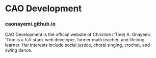 # CAO Development
### caonayemi.github.io

CAO Development is the official website of Christine ('Tine) A. Onayemi. 'Tine is a full-stack web developer, former math teacher, and lifelong learner. Her interests include social justice, choral singing, crochet, and swing dance.
